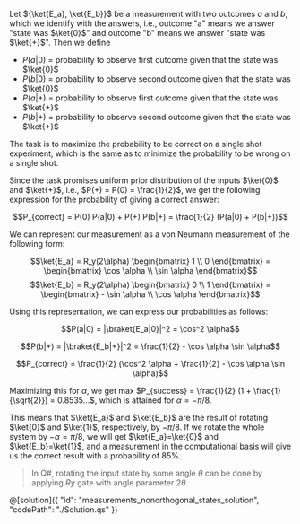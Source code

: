 Let ${\ket{E_a}, \ket{E_b}}$ be a measurement with two outcomes $a$ and $b$, which we identify with the answers, i.e., outcome "a" means we answer "state was $\ket{0}$" and outcome "b" means we answer "state was $\ket{+}$". Then we define

* $P(a|0)$ = probability to observe first outcome given that the state was $\ket{0}$
* $P(b|0)$ = probability to observe second outcome given that the state was $\ket{0}$
* $P(a|+)$ = probability to observe first outcome given that the state was $\ket{+}$
* $P(b|+)$ = probability to observe second outcome given that the state was $\ket{+}$

The task is to maximize the probability to be correct on a single shot experiment, which is the same as to minimize the probability to be wrong on a single shot.

Since the task promises uniform prior distribution of the inputs $\ket{0}$ and $\ket{+}$, i.e., $P(+) = P(0) = \frac{1}{2}$, we get the following expression for the probability of giving a correct answer:

$$P_{correct} = P(0) P(a|0) + P(+) P(b|+) = \frac{1}{2} (P(a|0) + P(b|+))$$

We can represent our measurement as a von Neumann measurement of the following form:

$$\ket{E_a} = R_y(2\alpha) \begin{bmatrix} 1 \\ 0 \end{bmatrix} = \begin{bmatrix} \cos \alpha \\ \sin \alpha \end{bmatrix}$$
$$\ket{E_b} = R_y(2\alpha) \begin{bmatrix} 0 \\ 1 \end{bmatrix} = \begin{bmatrix} - \sin \alpha \\ \cos \alpha \end{bmatrix}$$

Using this representation, we can express our probabilities as follows:

$$P(a|0) = |\braket{E_a|0}|^2 = \cos^2 \alpha$$
    
$$P(b|+) = |\braket{E_b|+}|^2 = \frac{1}{2} - \cos \alpha \sin \alpha$$
    
$$P_{correct} = \frac{1}{2} (\cos^2 \alpha + \frac{1}{2} - \cos \alpha \sin \alpha)$$
    
Maximizing this for $\alpha$, we get max $P_{success} = \frac{1}{2} (1 + \frac{1}{\sqrt{2}}) = 0.8535...$, which is attained for $\alpha = -\pi/8$.
    
This means that $\ket{E_a}$ and $\ket{E_b}$ are the result of rotating $\ket{0}$ and $\ket{1}$, respectively, by $-\pi/8$. If we rotate the whole system by $-\alpha = \pi/8$, we will get $\ket{E_a}=\ket{0}$ and $\ket{E_b}=\ket{1}$, and a measurement in the computational basis will give us the correct result with a probability of 85%.
    
> In Q#, rotating the input state by some angle $\theta$ can be done by applying $Ry$ gate with angle parameter $2\theta$.

@[solution]({ "id": "measurements_nonorthogonal_states_solution", "codePath": "./Solution.qs" })

